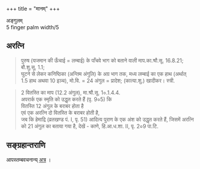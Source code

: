 +++
title = "मानम्"
+++


अङ्गुलम्  
5 finger palm width/5

## अरत्नि
> पुरुष (यजमान की ऊँचाई = लम्बाई) के पाँचवे भाग को बताने वाली माप.का.श्रौ.सू. 16.8.21; बौ.शु.सू. 1.1;  
घुटने से लेकर कनिष्ठिका (अन्तिम अंगुलि) के अग्र भाग तक, मध्य लम्बाई का एक हाथ (अर्थात् 1.5 हाथ अथवा 10 इञ्च),
मो.वि. = 24 अंगुल = प्रादेश; (कात्या.शु.) खादीकर। स्त्री.  

> 2 वितस्ति का माप (12.2 अंगुल), मा.श्रौ.सू. 1०.1.4.4.  
अपरार्क एक स्मृति को उद्धृत करते हैं (पृ. 9०5) कि  
वितस्ति 12 अंगुल के बराबर होता है  
एवं एक अरत्नि दो वितस्ति के बराबर होती है,  
जब कि हेमाद्रि (व्रतखण्ड पं. I, पृ. 51) आदित्य पुराण के एक अंश को उद्धृत करते हैं, जिसमें अरत्नि को 21 अंगुल का बताया गया है,  देखें - काणे, हि.आ.ध.शा. II, पृ. 2०9 पा.टि.

## सङ्ग्रहान्तराणि
आपस्तम्बवचनान्य् [अत्र](/vedAH_yajuH/taittirIyam/sUtram/ApastambaH/shrautam/viShaya-vibhAgaH/angAni/shulbam) ।
